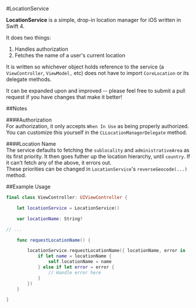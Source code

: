 #LocationService

**LocationService** is a simple, drop-in location manager for iOS written in Swift 4. 

It does two things:

1. Handles authorization  
2. Fetches the name of a user's current location  

It is written so whichever object holds reference to the service (a `ViewController`, `ViewModel,` etc) does not have to import `CoreLocation` or its delegate methods.

It can be expanded upon and improved -- please feel free to submit a pull request if you have changes that make it better!

##Notes

####Authorization  
For authorization, it only accepts `When In Use` as being properly authorized.  
You can customize this yourself in the `CLLocationManagerDelegate` method.

####Location Name  
The service defaults to fetching the `sublocality` and `administrativeArea` as its first priority. It then goes futher up the location hierarchy, until `country`. If it can't fetch any of the above, it errors out.  
These priorities can be changed in `LocationService`'s `reverseGeocode(...)` method.

##Example Usage
```swift
final class ViewController: UIViewController {

	let locationService = LocationService()

	var locationName: String? 

// ... 

	func requestLocationName() {

		locationService.requestLocationName({ locationName, error in
			if let name = locationName {
				self.locationName = name
			} else if let error = error {
				// Handle error here
			}
		})
	}

}

```